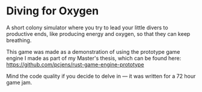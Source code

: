 # Diving for Oxygen

A short colony simulator where you try to lead your little divers to productive
ends, like producing energy and oxygen, so that they can keep breathing.

This game was made as a demonstration of using the prototype game engine I made
as part of my Master's thesis, which can be found here:
<https://github.com/pcjens/rust-game-engine-prototype>

Mind the code quality if you decide to delve in — it was written for a 72 hour
game jam.
